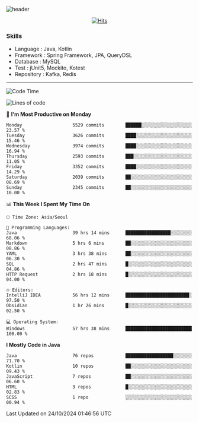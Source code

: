 <!-- Github Profile Readme로 프로필 꾸미기 : https://zzsza.github.io/development/2020/07/10/make-github-profile-readme/ -->

<!-- github theme -->
  <!-- 
    ![header](https://capsule-render.vercel.app/api?type=slice&color=e0f0e3&height=150&section=header&text=beasy&fontSize=45)
  -->
  ![header](https://capsule-render.vercel.app/api?type=soft&color=e0f0e3&height=150&section=header&text=Choi-YongSeok&fontSize=55&animation=twinkling)


<!-- hits count : https://hits.seeyoufarm.com/ -->
<div align=center>
    
  [![Hits](https://hits.seeyoufarm.com/api/count/incr/badge.svg?url=https%3A%2F%2Fgithub.com%2Fchoi-ys&count_bg=%2379C83D&title_bg=%23555555&icon=&icon_color=%23E7E7E7&title=hits&edge_flat=false)](https://hits.seeyoufarm.com)

</div>


<!-- Committed Top Lang -->
<div align=center>
</div>


### Skills
 - Language : Java, Kotlin
 - Framework : Spring Framework, JPA, QueryDSL
 - Database : MySQL
 - Test : jUnit5, Mockito, Kotest
 - Repository : Kafka, Redis

---

<!--START_SECTION:waka-->
![Code Time](http://img.shields.io/badge/Code%20Time-4%2C805%20hrs%2049%20mins-blue)

![Lines of code](https://img.shields.io/badge/From%20Hello%20World%20I%27ve%20Written-15.1%20million%20lines%20of%20code-blue)

📅 **I'm Most Productive on Monday** 

```text
Monday                   5529 commits        ██████░░░░░░░░░░░░░░░░░░░   23.57 % 
Tuesday                  3626 commits        ████░░░░░░░░░░░░░░░░░░░░░   15.46 % 
Wednesday                3974 commits        ████░░░░░░░░░░░░░░░░░░░░░   16.94 % 
Thursday                 2593 commits        ███░░░░░░░░░░░░░░░░░░░░░░   11.05 % 
Friday                   3352 commits        ████░░░░░░░░░░░░░░░░░░░░░   14.29 % 
Saturday                 2039 commits        ██░░░░░░░░░░░░░░░░░░░░░░░   08.69 % 
Sunday                   2345 commits        ██░░░░░░░░░░░░░░░░░░░░░░░   10.00 % 
```


📊 **This Week I Spent My Time On** 

```text
🕑︎ Time Zone: Asia/Seoul

💬 Programming Languages: 
Java                     39 hrs 14 mins      █████████████████░░░░░░░░   68.06 % 
Markdown                 5 hrs 6 mins        ██░░░░░░░░░░░░░░░░░░░░░░░   08.86 % 
YAML                     3 hrs 38 mins       ██░░░░░░░░░░░░░░░░░░░░░░░   06.30 % 
SQL                      2 hrs 47 mins       █░░░░░░░░░░░░░░░░░░░░░░░░   04.86 % 
HTTP Request             2 hrs 18 mins       █░░░░░░░░░░░░░░░░░░░░░░░░   04.00 % 

🔥 Editors: 
IntelliJ IDEA            56 hrs 12 mins      ████████████████████████░   97.50 % 
Obsidian                 1 hr 26 mins        █░░░░░░░░░░░░░░░░░░░░░░░░   02.50 % 

💻 Operating System: 
Windows                  57 hrs 38 mins      █████████████████████████   100.00 % 
```

**I Mostly Code in Java** 

```text
Java                     76 repos            ██████████████████░░░░░░░   71.70 % 
Kotlin                   10 repos            ██░░░░░░░░░░░░░░░░░░░░░░░   09.43 % 
JavaScript               7 repos             ██░░░░░░░░░░░░░░░░░░░░░░░   06.60 % 
HTML                     3 repos             █░░░░░░░░░░░░░░░░░░░░░░░░   02.83 % 
SCSS                     1 repo              ░░░░░░░░░░░░░░░░░░░░░░░░░   00.94 % 
```




 Last Updated on 24/10/2024 01:46:56 UTC
<!--END_SECTION:waka-->

<!-- 
![footer](https://capsule-render.vercel.app/api?section=footer&type=slice&color=e0f0e3)
-->

